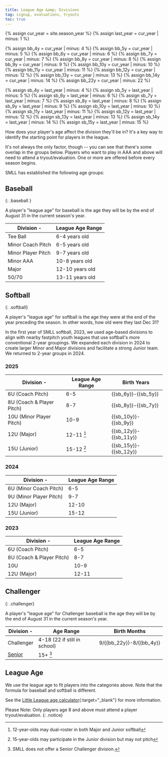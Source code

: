 ```yaml
---
title: League Age &amp; Divisions
tag: signup, evaluations, tryouts
toc: true
---
```


{% assign cur_year = site.season_year %}
{% assign last_year = cur_year | minus: 1 %}

{% assign bb_4y = cur_year | minus: 4 %}
{% assign bb_5y = cur_year | minus: 5 %}
{% assign bb_6y = cur_year | minus: 6 %}
{% assign bb_7y = cur_year | minus: 7 %}
{% assign bb_8y = cur_year | minus: 8 %}
{% assign bb_9y = cur_year | minus: 9 %}
{% assign bb_10y = cur_year | minus: 10 %}
{% assign bb_11y = cur_year | minus: 11 %}
{% assign bb_12y = cur_year | minus: 12 %}
{% assign bb_13y = cur_year | minus: 13 %}
{% assign bb_14y = cur_year | minus: 14 %}
{% assign bb_22y = cur_year | minus: 22 %}

{% assign sb_4y = last_year | minus: 4 %}
{% assign sb_5y = last_year | minus: 5 %}
{% assign sb_6y = last_year | minus: 6 %}
{% assign sb_7y = last_year | minus: 7 %}
{% assign sb_8y = last_year | minus: 8 %}
{% assign sb_9y = last_year | minus: 9 %}
{% assign sb_10y = last_year | minus: 10 %}
{% assign sb_11y = last_year | minus: 11 %}
{% assign sb_12y = last_year | minus: 12 %}
{% assign sb_13y = last_year | minus: 13 %}
{% assign sb_14y = last_year | minus: 14 %}
{% assign sb_15y = last_year | minus: 15 %}

How does your player's age affect the division they'll be in?
It's a key way to identify the starting point for players in
the league.

It's not always the only factor, though -- you can see that
there's some overlap in the groups below.  Players who want
to play in AAA and above will need to attend a tryout/evaluation.
One or more are offered before every season begins.

SMLL has established the following age groups:

## <span class="baseball">Baseball</span>
{: .baseball }

A player's "league age" for baseball is the age they will be by the end of August 31
in the current season's year.

| Division           -| League Age Range  
|---------------------|-------------------
| Tee Ball            | 6-4 years old     
| Minor Coach Pitch   | 6-5 years old     
| Minor Player Pitch  | 9-7 years old     
| Minor AAA           | 10-8 years old    
| Major               | 12-10 years old   
| 50/70               | 13-11 years old   

## <span class="softball">Softball</span>
{: .softball}

A player's "league age" for softball is the age they were at the end of the 
year preceding the season. In other words, how old were they last Dec 31?

In the first year of SMLL softball, 2023, we used age-based divisions
to align with nearby fastpitch youth leagues that use softball's
more conventional 2-year groupings. We expanded each division in 2024
to create larger Minor and Major divisions and facilitate a strong Junior
team. We returned to 2-year groups in 2024.

### 2025

| Division                 -| League Age Range | Birth Years
|---------------------------|------------------|------------
| 6U (Coach Pitch)          | 6-5              | {{sb_6y}}-{{sb_5y}}
| 8U (Coach & Player Pitch) | 8-7              | {{sb_8y}}-{{sb_7y}}
| 10U (Minor Player Pitch)  | 10-9             | {{sb_10y}}-{{sb_9y}}
| 12U (Major)               | 12-11 [^SB12]    | {{sb_12y}}-{{sb_11y}}
| 15U (Junior)              | 15-12 [^SB15]    | {{sb_15y}}-{{sb_12y}}

[^SB12]: 12-year-olds may dual-roster in both Major and Junior softball
[^SB15]: 15-year-olds may participate in the Junior division but may not pitch

### 2024

| Division                -| League Age Range 
|--------------------------|------------------
| 6U (Minor Coach Pitch)   | 6-5              
| 9U (Minor Player Pitch)  | 9-7              
| 12U (Major)              | 12-10            
| 15U (Junior)             | 15-12            

### 2023

| Division                  -| League Age Range
|----------------------------|-----------------
| 6U (Coach Pitch)           | 6-5
| 8U (Coach & Player Pitch)  | 8-7
| 10U                        | 10-9
| 12U (Major)                | 12-11

## <span class="challenger">Challenger</span>
{: .challenger}

A player's "league age" for Challenger baseball is the age they will be by the end
of August 31 in the current season's year.

| Division                 -| Age Range                     | Birth Months
|---------------------------|-------------------------------|-
| Challenger                | 4-18 (22 if still in school)  | 9/{{bb_22y}}-8/{{bb_4y}}
| [Senior](https://www.littleleague.org/play-little-league/challenger/senior-division/) | 15+ [^SC]

[^SC]: SMLL does not offer a Senior Challenger division.

## League Age

We use the league age to fit players into the categories above. Note that the
formula for baseball and softball is different.

See the [Little League age calculator](https://www.littleleague.org/play-little-league/determine-league-age/){:target="_blank"}
for more information.

Please Note: Only players age 8 and above must attend a player tryout/evaluation.
{: .notice}
